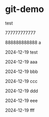# git-demo

test


777777777777

888888888888
a


2024-12-19 test



2024-12-19 aaa


2024-12-19 bbb


2024-12-19 ccc


2024-12-19 ddd


2024-12-19 eee


2024-12-19 fff